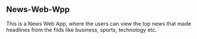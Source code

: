 ## News-Web-Wpp
This is a News Web App, where the users can view the top news that made headlines from the filds like business, sports, technology etc. 
